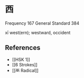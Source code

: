 # 西
Frequency 167
General Standard 384

xī
west(ern); westward, occident

## References
- [[HSK 1]]
- [[6 Strokes]]
- [[襾 Radical]]
